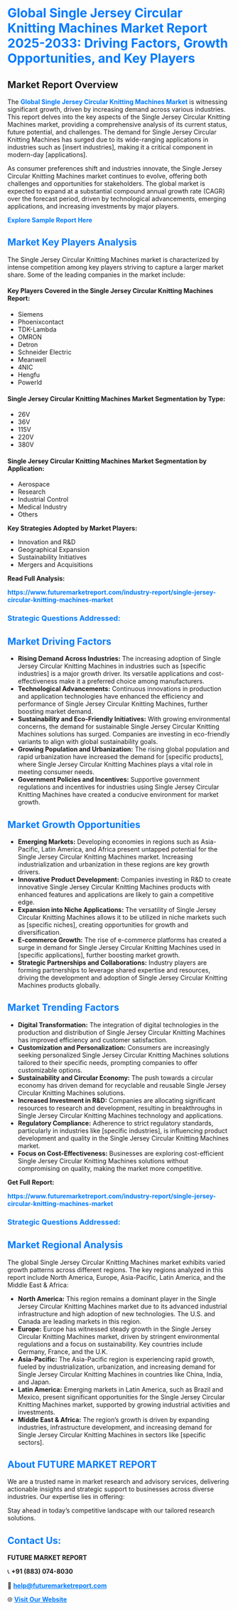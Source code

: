 <h1 style="color: #007BFF;">Global Single Jersey Circular Knitting Machines Market Report 2025-2033: Driving Factors, Growth Opportunities, and Key Players</h1>

<section id="overview">
<h2>Market Report Overview</h2>
<p>The <a href="https://www.futuremarketreport.com/industry-report/single-jersey-circular-knitting-machines-market" style="color: #007BFF; text-decoration: none;"><strong>Global Single Jersey Circular Knitting Machines Market</strong></a> is witnessing significant growth, driven by increasing demand across various industries. This report delves into the key aspects of the Single Jersey Circular Knitting Machines market, providing a comprehensive analysis of its current status, future potential, and challenges. The demand for Single Jersey Circular Knitting Machines has surged due to its wide-ranging applications in industries such as [insert industries], making it a critical component in modern-day [applications].</p>
<p>As consumer preferences shift and industries innovate, the Single Jersey Circular Knitting Machines market continues to evolve, offering both challenges and opportunities for stakeholders. The global market is expected to expand at a substantial compound annual growth rate (CAGR) over the forecast period, driven by technological advancements, emerging applications, and increasing investments by major players.</p>
</section>

<section id="overview">
<p><a href="https://www.futuremarketreport.com/request-sample/reportId=36862" style="color: #007BFF; text-decoration: none;"><strong>Explore Sample Report Here</strong></a></p>
</section>

<section id="key-players">
<h2 style="color: #007BFF;">Market Key Players Analysis</h2>
<p>The Single Jersey Circular Knitting Machines market is characterized by intense competition among key players striving to capture a larger market share. Some of the leading companies in the market include:</p>
<h4>Key Players Covered in the Single Jersey Circular Knitting Machines Report:</h4>
<ul><li>Siemens</li><li>Phoenixcontact</li><li>TDK-Lambda</li><li>OMRON</li><li>Detron</li><li>Schneider Electric</li><li>Meanwell</li><li>4NIC</li><li>Hengfu</li><li>Powerld</li></ul>
<h4>Single Jersey Circular Knitting Machines Market Segmentation by Type:</h4>
<ul><li>26V</li><li>36V</li><li>115V</li><li>220V</li><li>380V</li></ul>

<h4>Single Jersey Circular Knitting Machines Market Segmentation by Application:</h4>
<ul><li>Aerospace</li><li>Research</li><li>Industrial Control</li><li>Medical Industry</li><li>Others</li></ul>
<p><strong>Key Strategies Adopted by Market Players:</strong></p>
<ul>
<li>Innovation and R&D</li>
<li>Geographical Expansion</li>
<li>Sustainability Initiatives</li>
<li>Mergers and Acquisitions</li>
</ul>
</section>

<section>
<p><strong>Read Full Analysis: </strong></p><a href="https://www.futuremarketreport.com/industry-report/single-jersey-circular-knitting-machines-market" style="color: #007BFF; text-decoration: none;"><strong>https://www.futuremarketreport.com/industry-report/single-jersey-circular-knitting-machines-market</strong></a>
<h3 style="color: #007BFF;">Strategic Questions Addressed:</h3>
</section>

<section id="driving-factors">
<h2 style="color: #007BFF;">Market Driving Factors</h2>
<ul>
<li><strong>Rising Demand Across Industries:</strong> The increasing adoption of Single Jersey Circular Knitting Machines in industries such as [specific industries] is a major growth driver. Its versatile applications and cost-effectiveness make it a preferred choice among manufacturers.</li>
<li><strong>Technological Advancements:</strong> Continuous innovations in production and application technologies have enhanced the efficiency and performance of Single Jersey Circular Knitting Machines, further boosting market demand.</li>
<li><strong>Sustainability and Eco-Friendly Initiatives:</strong> With growing environmental concerns, the demand for sustainable Single Jersey Circular Knitting Machines solutions has surged. Companies are investing in eco-friendly variants to align with global sustainability goals.</li>
<li><strong>Growing Population and Urbanization:</strong> The rising global population and rapid urbanization have increased the demand for [specific products], where Single Jersey Circular Knitting Machines plays a vital role in meeting consumer needs.</li>
<li><strong>Government Policies and Incentives:</strong> Supportive government regulations and incentives for industries using Single Jersey Circular Knitting Machines have created a conducive environment for market growth.</li>
</ul>
</section>

<section id="growth-opportunities">
<h2 style="color: #007BFF;">Market Growth Opportunities</h2>
<ul>
<li><strong>Emerging Markets:</strong> Developing economies in regions such as Asia-Pacific, Latin America, and Africa present untapped potential for the Single Jersey Circular Knitting Machines market. Increasing industrialization and urbanization in these regions are key growth drivers.</li>
<li><strong>Innovative Product Development:</strong> Companies investing in R&D to create innovative Single Jersey Circular Knitting Machines products with enhanced features and applications are likely to gain a competitive edge.</li>
<li><strong>Expansion into Niche Applications:</strong> The versatility of Single Jersey Circular Knitting Machines allows it to be utilized in niche markets such as [specific niches], creating opportunities for growth and diversification.</li>
<li><strong>E-commerce Growth:</strong> The rise of e-commerce platforms has created a surge in demand for Single Jersey Circular Knitting Machines used in [specific applications], further boosting market growth.</li>
<li><strong>Strategic Partnerships and Collaborations:</strong> Industry players are forming partnerships to leverage shared expertise and resources, driving the development and adoption of Single Jersey Circular Knitting Machines products globally.</li>
</ul>
</section>

<section id="trending-factors">
<h2 style="color: #007BFF;">Market Trending Factors</h2>
<ul>
<li><strong>Digital Transformation:</strong> The integration of digital technologies in the production and distribution of Single Jersey Circular Knitting Machines has improved efficiency and customer satisfaction.</li>
<li><strong>Customization and Personalization:</strong> Consumers are increasingly seeking personalized Single Jersey Circular Knitting Machines solutions tailored to their specific needs, prompting companies to offer customizable options.</li>
<li><strong>Sustainability and Circular Economy:</strong> The push towards a circular economy has driven demand for recyclable and reusable Single Jersey Circular Knitting Machines solutions.</li>
<li><strong>Increased Investment in R&D:</strong> Companies are allocating significant resources to research and development, resulting in breakthroughs in Single Jersey Circular Knitting Machines technology and applications.</li>
<li><strong>Regulatory Compliance:</strong> Adherence to strict regulatory standards, particularly in industries like [specific industries], is influencing product development and quality in the Single Jersey Circular Knitting Machines market.</li>
<li><strong>Focus on Cost-Effectiveness:</strong> Businesses are exploring cost-efficient Single Jersey Circular Knitting Machines solutions without compromising on quality, making the market more competitive.</li>
</ul>
</section>

<section>
<p><strong>Get Full Report: </strong></p><a href="https://www.futuremarketreport.com/industry-report/single-jersey-circular-knitting-machines-market" style="color: #007BFF; text-decoration: none;"><strong>https://www.futuremarketreport.com/industry-report/single-jersey-circular-knitting-machines-market</strong></a>
<h3 style="color: #007BFF;">Strategic Questions Addressed:</h3>
</section>


<section id="regional-analysis">
<h2 style="color: #007BFF;">Market Regional Analysis</h2>
<p>The global Single Jersey Circular Knitting Machines market exhibits varied growth patterns across different regions. The key regions analyzed in this report include North America, Europe, Asia-Pacific, Latin America, and the Middle East & Africa:</p>
<ul>
<li><strong>North America:</strong> This region remains a dominant player in the Single Jersey Circular Knitting Machines market due to its advanced industrial infrastructure and high adoption of new technologies. The U.S. and Canada are leading markets in this region.</li>
<li><strong>Europe:</strong> Europe has witnessed steady growth in the Single Jersey Circular Knitting Machines market, driven by stringent environmental regulations and a focus on sustainability. Key countries include Germany, France, and the U.K.</li>
<li><strong>Asia-Pacific:</strong> The Asia-Pacific region is experiencing rapid growth, fueled by industrialization, urbanization, and increasing demand for Single Jersey Circular Knitting Machines in countries like China, India, and Japan.</li>
<li><strong>Latin America:</strong> Emerging markets in Latin America, such as Brazil and Mexico, present significant opportunities for the Single Jersey Circular Knitting Machines market, supported by growing industrial activities and investments.</li>
<li><strong>Middle East & Africa:</strong> The region’s growth is driven by expanding industries, infrastructure development, and increasing demand for Single Jersey Circular Knitting Machines in sectors like [specific sectors].</li>
</ul>
</section>

<footer>
<h2 style="color: #007BFF;">About FUTURE MARKET REPORT</h2>
<p>We are a trusted name in market research and advisory services, delivering actionable insights and strategic support to businesses across diverse industries. Our expertise lies in offering:</p>

<p>Stay ahead in today’s competitive landscape with our tailored research solutions.</p>

<h2 style="color: #007BFF;">Contact Us:</h2>
<p><strong>FUTURE MARKET REPORT</strong></p>
<p>📞 <strong>+91 (883) 074-8030</strong></p>
<p>📧 <strong><a href="mailto:help@futuremarketreport.com" style="color: #007BFF;">help@futuremarketreport.com</a></strong></p>
<p>🌐 <strong><a href="https://www.futuremarketreport.com/" style="color: #007BFF;">Visit Our Website</a></strong></p>
</footer>